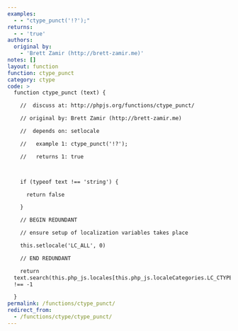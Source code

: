 ```yaml
---
examples:
  - - "ctype_punct('!?');"
returns:
  - - 'true'
authors:
  original by:
    - 'Brett Zamir (http://brett-zamir.me)'
notes: []
layout: function
function: ctype_punct
category: ctype
code: >
  function ctype_punct (text) {

    //  discuss at: http://phpjs.org/functions/ctype_punct/

    // original by: Brett Zamir (http://brett-zamir.me)

    //  depends on: setlocale

    //   example 1: ctype_punct('!?');

    //   returns 1: true



    if (typeof text !== 'string') {

      return false

    }

    // BEGIN REDUNDANT

    // ensure setup of localization variables takes place

    this.setlocale('LC_ALL', 0)

    // END REDUNDANT

    return
  text.search(this.php_js.locales[this.php_js.localeCategories.LC_CTYPE].LC_CTYPE.pu)
  !== -1

  }
permalink: /functions/ctype_punct/
redirect_from:
  - /functions/ctype/ctype_punct/
---
```


<!-- WARNING! This file is auto generated by `npm run web:inject`, do not edit by hand -->
